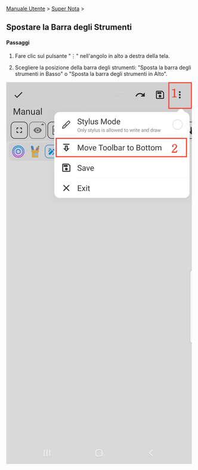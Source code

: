 [Manuale Utente](/dragonnest/drawnote/manual/it) > [Super Nota](/dragonnest/drawnote/manual/it/super_note) >

Spostare la Barra degli Strumenti
---
#### Passaggi

1. Fare clic sul pulsante "⋮" nell'angolo in alto a destra della tela.

2. Scegliere la posizione della barra degli strumenti: "Sposta la barra degli strumenti in Basso" o "Sposta la barra degli strumenti in Alto".

![](imgs/move_toolbar1.png)